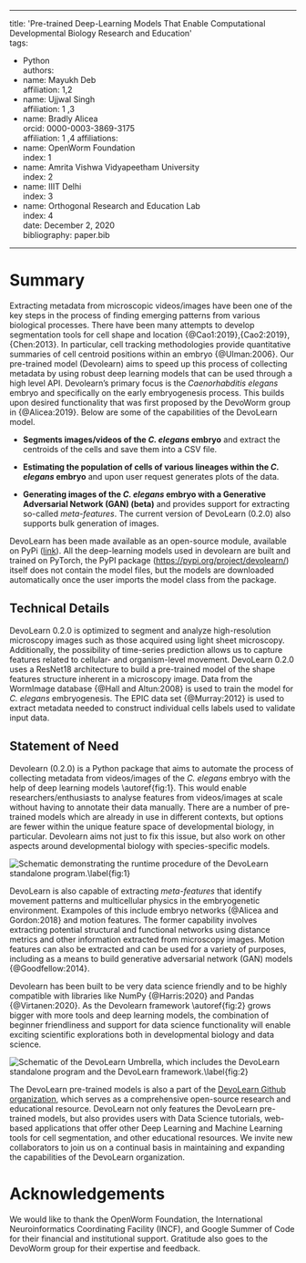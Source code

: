 
---  
title: 'Pre-trained Deep-Learning Models That Enable Computational Developmental Biology Research and Education'  
tags:    
  - Python  
authors:  
  - name: Mayukh Deb   
    affiliation: 1,2 
  - name: Ujjwal Singh  
    affiliation: 1 ,3
  - name: Bradly Alicea  
    orcid: 0000-0003-3869-3175  
    affiliation: 1 ,4
affiliations:  
 - name: OpenWorm Foundation    
   index: 1  
 - name: Amrita Vishwa Vidyapeetham University  
   index: 2 
 - name: IIIT Delhi    
   index: 3 
  - name: Orthogonal Research and Education Lab  
   index: 4  
date: December 2, 2020  
bibliography: paper.bib  
---  

# Summary
Extracting metadata from microscopic videos/images have been one of the key steps in the process of finding emerging patterns from various biological processes. There have been many attempts to develop segmentation tools for cell shape and location {@Cao1:2019},{Cao2:2019},{Chen:2013}. In particular, cell tracking methodologies provide quantitative summaries of cell centroid positions within an embryo {@Ulman:2006}. Our pre-trained model (Devolearn) aims to speed up this process of collecting metadata by using robust deep learning models that can be used through a high level API. Devolearn’s primary focus is the _Caenorhabditis elegans_ embryo and specifically on the early embryogenesis process. This builds upon desired functionality that was first proposed by the DevoWorm group in {@Alicea:2019}. Below are some of the capabilities of the DevoLearn model.

* **Segments images/videos of the _C. elegans_ embryo** and extract the centroids of the cells and save them into a CSV file.  

* **Estimating the population of cells of various lineages within the _C. elegans_ embryo** and upon user request generates plots of the data.  

* **Generating images of the _C. elegans_ embryo with a Generative Adversarial Network (GAN) (beta)** and provides support for extracting so-called _meta-features_. The current version of DevoLearn (0.2.0) also supports bulk generation of images.  

DevoLearn has been made available as an open-source module, available on PyPi ([link](https://pypi.org/project/devolearn/)). All the deep-learning models used in devolearn are built and trained on PyTorch, the PyPI package (https://pypi.org/project/devolearn/) itself does not contain the model files, but the models are downloaded automatically once the user imports the model class from the package. 

## Technical Details  
DevoLearn 0.2.0 is optimized to segment and analyze high-resolution microscopy images such as those acquired using light sheet microscopy. Additionally, the possibility of time-series prediction allows us to capture features related to cellular- and organism-level movement. DevoLearn 0.2.0 uses a ResNet18 architecture to build a pre-trained model of the shape features structure inherent in a microscopy image. Data from the WormImage database {@Hall and Altun:2008} is used to train the model for _C. elegans_ embryogenesis. The EPIC data set {@Murray:2012} is used to extract metadata needed to construct individual cells labels used to validate input data. 

## Statement of Need
Devolearn (0.2.0) is a Python package that aims to automate the process of collecting metadata from videos/images of the _C. elegans_ embryo with the help of deep learning models \autoref{fig:1}. This would enable researchers/enthusiasts to analyse features from videos/images at scale without having to annotate their data manually. There are a number of pre-trained models which are already in use in different contexts, but options are fewer within the unique feature space of developmental biology, in particular. Devolearn aims not just to fix this issue, but also work on other aspects around developmental biology with species-specific models.  

![Schematic demonstrating the runtime procedure of the DevoLearn standalone program.\label{fig:1}](https://user-images.githubusercontent.com/19001437/101274836-eef29800-3766-11eb-8001-e64f5a4ca66a.png)
  
DevoLearn is also capable of extracting _meta-features_ that identify movement patterns and multicellular physics in the embryogenetic environment. Exampoles of this include embryo networks {@Alicea and Gordon:2018} and motion features. The former capability involves extracting potential structural and functional networks using distance metrics and other information extracted from microscopy images. Motion features can also be extracted and can be used for a variety of purposes, including as a means to build generative adversarial network (GAN) models {@Goodfellow:2014}.

Devolearn has been built to be very data science friendly and to be highly compatible with libraries like NumPy {@Harris:2020} and Pandas {@Virtanen:2020}. As the Devolearn framework \autoref{fig:2} grows bigger with more tools and deep learning models, the combination of beginner friendliness and support for data science functionality will enable exciting scientific explorations both in developmental biology and data science.   

![Schematic of the DevoLearn Umbrella, which includes the DevoLearn standalone program and the DevoLearn framework.\label{fig:2}](https://user-images.githubusercontent.com/19001437/101274845-03cf2b80-3767-11eb-9541-bc549f697dbb.png)

The DevoLearn pre-trained models is also a part of the [DevoLearn Github organization](https://github.com/devolearn), which serves as a comprehensive open-source research and educational resource. DevoLearn not only features the DevoLearn pre-trained models, but also provides users with Data Science tutorials, web-based applications that offer other Deep Learning and Machine Learning tools for cell segmentation, and other educational resources.  We invite new collaborators to join us on a continual basis in maintaining and expanding the capabilities of the DevoLearn organization.  

# Acknowledgements
We would like to thank the OpenWorm Foundation, the International Neuroinformatics Coordinating Facility (INCF), and Google Summer of Code for their financial and institutional support. Gratitude also goes to the DevoWorm group for their expertise and feedback.  
